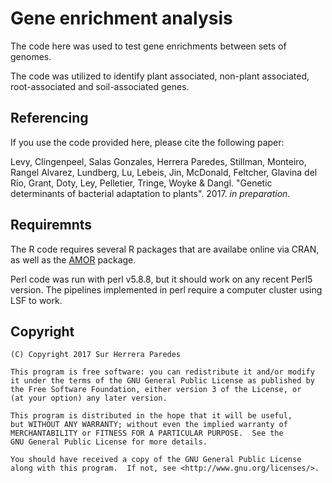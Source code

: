 # Gene enrichment analysis
The code here was used to test gene enrichments between sets of genomes.

The code was utilized to identify plant associated, non-plant associated,
root-associated and soil-associated genes.

## Referencing

If you use the code provided here, please cite the following paper:

Levy, Clingenpeel, Salas Gonzales, Herrera Paredes, Stillman, Monteiro,
Rangel Alvarez, Lundberg, Lu, Lebeis, Jin, McDonald, Feltcher, Glavina del Rio,
Grant, Doty, Ley, Pelletier, Tringe, Woyke & Dangl. "Genetic determinants
of bacterial adaptation to plants". 2017. *in preparation*.

## Requiremnts

The R code requires several R packages that are availabe online via CRAN,
as well as the [AMOR](https://github.com/surh/AMOR) package.

Perl code was run with perl v5.8.8, but it should work on any recent
Perl5 version. The pipelines implemented in perl require a computer
cluster using LSF to work.

## Copyright
    (C) Copyright 2017 Sur Herrera Paredes

    This program is free software: you can redistribute it and/or modify
    it under the terms of the GNU General Public License as published by
    the Free Software Foundation, either version 3 of the License, or
    (at your option) any later version.

    This program is distributed in the hope that it will be useful,
    but WITHOUT ANY WARRANTY; without even the implied warranty of
    MERCHANTABILITY or FITNESS FOR A PARTICULAR PURPOSE.  See the
    GNU General Public License for more details.

    You should have received a copy of the GNU General Public License
    along with this program.  If not, see <http://www.gnu.org/licenses/>.

